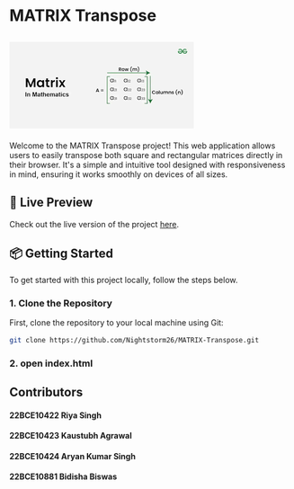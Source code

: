 # MATRIX Transpose

## ![MATRIX Transpose](images.png)

Welcome to the MATRIX Transpose project! This web application allows users to easily transpose both square and rectangular matrices directly in their browser. It's a simple and intuitive tool designed with responsiveness in mind, ensuring it works smoothly on devices of all sizes.

## 🚀 Live Preview

Check out the live version of the project [here](https://matrxzone.netlify.app/).

## 📦 Getting Started

To get started with this project locally, follow the steps below.

### 1. Clone the Repository

First, clone the repository to your local machine using Git:

```bash
git clone https://github.com/Nightstorm26/MATRIX-Transpose.git
```
### 2. open **index.html**

## Contributors

#### 22BCE10422	Riya Singh
#### 22BCE10423	Kaustubh Agrawal
#### 22BCE10424	Aryan Kumar Singh
#### 22BCE10881	Bidisha Biswas

